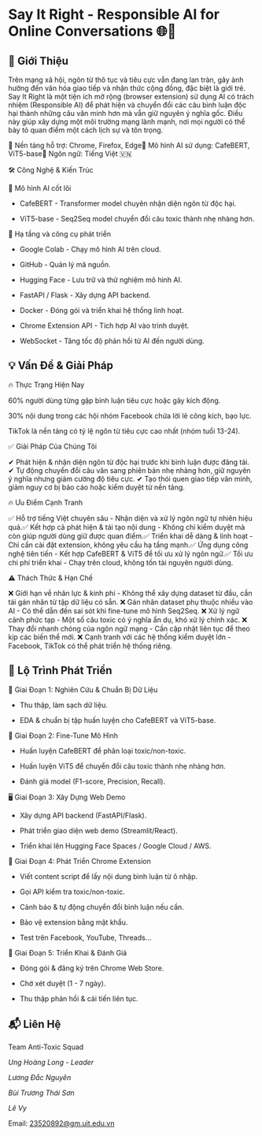 # Say It Right - Responsible AI for Online Conversations  🌐🤖



## 🚀 Giới Thiệu

Trên mạng xã hội, ngôn từ thô tục và tiêu cực vẫn đang lan tràn, gây ảnh hưởng đến văn hóa giao tiếp và nhận thức cộng đồng, đặc biệt là giới trẻ. Say It Right là một tiện ích mở rộng (browser extension) sử dụng AI có trách nhiệm (Responsible AI) để phát hiện và chuyển đổi các câu bình luận độc hại thành những câu văn minh hơn mà vẫn giữ nguyên ý nghĩa gốc. Điều này giúp xây dựng một môi trường mạng lành mạnh, nơi mọi người có thể bày tỏ quan điểm một cách lịch sự và tôn trọng.

📌 Nền tảng hỗ trợ: Chrome, Firefox, Edge📌 Mô hình AI sử dụng: CafeBERT, ViT5-base📌 Ngôn ngữ: Tiếng Việt 🇻🇳

🛠️ Công Nghệ & Kiến Trúc

📌 Mô hình AI cốt lõi

- CafeBERT - Transformer model chuyên nhận diện ngôn từ độc hại.

- ViT5-base - Seq2Seq model chuyển đổi câu toxic thành nhẹ nhàng hơn.

📌 Hạ tầng và công cụ phát triển

- Google Colab - Chạy mô hình AI trên cloud.

- GitHub - Quản lý mã nguồn.

- Hugging Face - Lưu trữ và thử nghiệm mô hình AI.

- FastAPI / Flask - Xây dựng API backend.

- Docker - Đóng gói và triển khai hệ thống linh hoạt.

- Chrome Extension API - Tích hợp AI vào trình duyệt.

- WebSocket - Tăng tốc độ phản hồi từ AI đến người dùng.

## 💡 Vấn Đề & Giải Pháp

🔥 Thực Trạng Hiện Nay

60% người dùng từng gặp bình luận tiêu cực hoặc gây kích động.

30% nội dung trong các hội nhóm Facebook chứa lời lẽ công kích, bạo lực.

TikTok là nền tảng có tỷ lệ ngôn từ tiêu cực cao nhất (nhóm tuổi 13-24).

✅ Giải Pháp Của Chúng Tôi

✔ Phát hiện & nhận diện ngôn từ độc hại trước khi bình luận được đăng tải.
✔ Tự động chuyển đổi câu văn sang phiên bản nhẹ nhàng hơn, giữ nguyên ý nghĩa nhưng giảm cường độ tiêu cực.
✔ Tạo thói quen giao tiếp văn minh, giảm nguy cơ bị báo cáo hoặc kiểm duyệt từ nền tảng.

🔥 Ưu Điểm Cạnh Tranh

✅ Hỗ trợ tiếng Việt chuyên sâu - Nhận diện và xử lý ngôn ngữ tự nhiên hiệu quả.✅ Kết hợp cả phát hiện & tái tạo nội dung - Không chỉ kiểm duyệt mà còn giúp người dùng giữ được quan điểm.✅ Triển khai dễ dàng & linh hoạt - Chỉ cần cài đặt extension, không yêu cầu hạ tầng mạnh.✅ Ứng dụng công nghệ tiên tiến - Kết hợp CafeBERT & ViT5 để tối ưu xử lý ngôn ngữ.✅ Tối ưu chi phí triển khai - Chạy trên cloud, không tốn tài nguyên người dùng.

⚠️ Thách Thức & Hạn Chế

❌ Giới hạn về nhân lực & kinh phí - Không thể xây dựng dataset từ đầu, cần tái gán nhãn từ tập dữ liệu có sẵn.
❌ Gán nhãn dataset phụ thuộc nhiều vào AI - Có thể dẫn đến sai sót khi fine-tune mô hình Seq2Seq.
❌ Xử lý ngữ cảnh phức tạp - Một số câu toxic có ý nghĩa ẩn dụ, khó xử lý chính xác.
❌ Thay đổi nhanh chóng của ngôn ngữ mạng - Cần cập nhật liên tục để theo kịp các biến thể mới.
❌ Cạnh tranh với các hệ thống kiểm duyệt lớn - Facebook, TikTok có thể phát triển hệ thống riêng.

## 📅 Lộ Trình Phát Triển

🏁 Giai Đoạn 1: Nghiên Cứu & Chuẩn Bị Dữ Liệu

- Thu thập, làm sạch dữ liệu.

- EDA & chuẩn bị tập huấn luyện cho CafeBERT và ViT5-base.

🔬 Giai Đoạn 2: Fine-Tune Mô Hình

- Huấn luyện CafeBERT để phân loại toxic/non-toxic.

- Huấn luyện ViT5 để chuyển đổi câu toxic thành nhẹ nhàng hơn.

- Đánh giá model (F1-score, Precision, Recall).

🖥️ Giai Đoạn 3: Xây Dựng Web Demo

- Xây dựng API backend (FastAPI/Flask).

- Phát triển giao diện web demo (Streamlit/React).

- Triển khai lên Hugging Face Spaces / Google Cloud / AWS.

🧩 Giai Đoạn 4: Phát Triển Chrome Extension

- Viết content script để lấy nội dung bình luận từ ô nhập.

- Gọi API kiểm tra toxic/non-toxic.

- Cảnh báo & tự động chuyển đổi bình luận nếu cần.

- Bảo vệ extension bằng mật khẩu.

- Test trên Facebook, YouTube, Threads...

🚀 Giai Đoạn 5: Triển Khai & Đánh Giá

- Đóng gói & đăng ký trên Chrome Web Store.

- Chờ xét duyệt (1 - 7 ngày).

- Thu thập phản hồi & cải tiến liên tục.

## 📬 Liên Hệ

Team Anti-Toxic Squad

*Ung Hoàng Long - Leader*

*Lương Đắc Nguyên*

*Bùi Trương Thái Sơn*

*Lê Vy*

Email: 23520892@gm.uit.edu.vn
